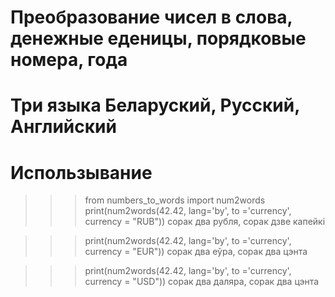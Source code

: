 # Преобразование чисел в слова, денежные еденицы, порядковые номера, года 

# Три языка Беларуский, Русский, Английский 

# Использывание 

>>> from numbers_to_words import num2words
>>> print(num2words(42.42, lang='by', to ='currency', currency = "RUB"))
сорак два рубля, сорак дзве капейкі

>>> print(num2words(42.42, lang='by', to ='currency', currency = "EUR"))
сорак два еўра, сорак два цэнта

>>> print(num2words(42.42, lang='by', to ='currency', currency = "USD"))
сорак два даляра, сорак два цэнта